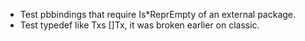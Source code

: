 * Test pbbindings that require Is\*ReprEmpty of an external package.
* Test typedef like Txs []Tx, it was broken earlier on classic.

